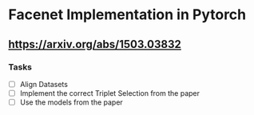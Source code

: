 # Facenet Implementation in Pytorch
## https://arxiv.org/abs/1503.03832

### Tasks

- [ ] Align Datasets
- [ ] Implement the correct Triplet Selection from the paper
- [ ] Use the models from the paper